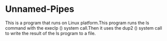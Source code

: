 # Unnamed-Pipes
This is a program that runs on Linux platform.This program runs the ls command with the execlp () system call.Then it uses the dup2 () system call to write the result of the ls program to a file.
